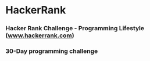 # HackerRank
### Hacker Rank Challenge - Programming Lifestyle (www.hackerrank.com)
### 30-Day programming challenge
